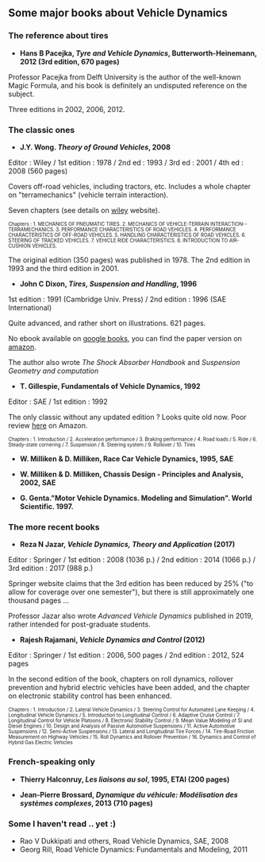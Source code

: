 ## Some major books about Vehicle Dynamics

### The reference about tires ###

* **Hans B Pacejka, _Tyre and Vehicle Dynamics_, Butterworth-Heinemann, 2012 (3rd edition, 670 pages)**

Professor Pacejka from Delft University is the author of the well-known Magic Formula, and his book is definitely an undisputed reference on the subject.

Three editions in 2002, 2006, 2012. 

### The classic ones ###

* **J.Y. Wong. _Theory of Ground Vehicles_, 2008**

Editor : Wiley / 1st edition : 1978 / 2nd ed : 1993 / 3rd ed : 2001 / 4th ed : 2008 (560 pages)

Covers off-road vehicles, including tractors, etc. Includes a whole chapter on "terramechanics" (vehicle terrain interaction).

Seven chapters (see details on [wiley](https://www.wiley.com/en-us/Theory+of+Ground+Vehicles%2C+4th+Edition-p-9780470170380) website).

<sub><sup> Chapters : 1. MECHANICS OF PNEUMATIC TIRES. 
  2. MECHANICS OF VEHICLE-TERRAIN INTERACTION--TERRAMECHANICS.
  3. PERFORMANCE CHARACTERISTICS OF ROAD VEHICLES.
  4. PERFORMANCE CHARACTERISTICS OF OFF-ROAD VEHICLES.
  5. HANDLING CHARACTERISTICS OF ROAD VEHICLES.
  6. STEERING OF TRACKED VEHICLES.
  7. VEHICLE RIDE CHARACTERISTICS.
  8. INTRODUCTION TO AIR-CUSHION VEHICLES.</sub></sup>
  
The original edition (350 pages) was published in 1978. The 2nd edition in 1993 and the third edition in 2001.


* **John C Dixon, _Tires, Suspension and Handling_, 1996**

1st edition : 1991 (Cambridge Univ. Press) / 2nd edition : 1996 (SAE International)

Quite advanced, and rather short on illustrations. 621 pages.
 
 No ebook available on [google books](https://books.google.fr/books?id=r6pTAAAAMAAJ), you can find the paper version on [amazon](https://www.amazon.fr/Tires-Suspension-Handling-John-Dixon/dp/1560918314).
 
 The author also wrote _The Shock Absorber Handbook_ and _Suspension Geometry and computation_

* **T. Gillespie, Fundamentals of Vehicle Dynamics, 1992**

Editor : SAE / 1st edition : 1992

The only classic without any updated edition ? Looks quite old now.
Poor review [here](https://www.amazon.com/gp/customer-reviews/R104E7C5XMGASH/ref=cm_cr_arp_d_viewpnt?ie=UTF8&ASIN=1560911999#R104E7C5XMGASH) on Amazon.

<sub><sup> Chapters : 1. Introduction / 2. Acceleration performance / 3. Braking performance / 4. Road loads / 5. Ride /  6. Steady-state cornering  / 7. Suspension /  8. Steering system /  9. Rollover /  10. Tires</sub></sup>

* **W. Milliken & D. Milliken, Race Car Vehicle Dynamics, 1995, SAE**

* **W. Milliken & D. Milliken, Chassis Design - Principles and Analysis, 2002, SAE**

* **G. Genta."Motor Vehicle Dynamics. Modeling and Simulation". World Scientific. 1997.**

### The more recent books ###

* **Reza N Jazar, _Vehicle Dynamics, Theory and Application_ (2017)**

Editor : Springer / 1st edition : 2008 (1036 p.) / 2nd edition : 2014 (1066 p.) / 3rd edition : 2017 (988 p.)

Springer website claims that the 3rd edition has been reduced by 25% ("to allow for coverage over one semester"), but there is still approximately one thousand pages ...

Professor Jazar also wrote _Advanced Vehicle Dynamics_ published in 2019, rather intended for post-graduate students.


* **Rajesh Rajamani, _Vehicle Dynamics and Control_ (2012)**

Editor : Springer / 1st edition : 2006, 500 pages / 2nd edition : 2012, 524 pages

In the second edition of the book, chapters on roll dynamics, rollover prevention and hybrid electric vehicles have been added, and the chapter on electronic stability control has been enhanced.

<sub><sup> Chapters : 1. Introduction / 2. Lateral Vehicle Dynamics  / 3. Steering Control for Automated Lane Keeping / 4. Longitudinal Vehicle Dynamics  / 5. Introduction to Longitudinal Control / 6. Adaptive Cruise Control / 7. Longitudinal Control for Vehicle Platoons / 8. Electronic Stability Control / 9. Mean Value Modeling of SI and Diesel Engines / 10. Design and Analysis of Passive Automotive Suspensions / 11. Active Automotive Suspensions / 12. Semi-Active Suspensions / 13. Lateral and Longitudinal Tire Forces / 14. Tire-Road Friction Measurement on Highway Vehicles / 15. Roll Dynamics and Rollover Prevention / 16. Dynamics and Control of Hybrid Gas Electric Vehicles</sub></sup>



### French-speaking only ###

* **Thierry Halconruy, _Les liaisons au sol_, 1995, ETAI (200 pages)**

* **Jean-Pierre Brossard, _Dynamique du véhicule: Modélisation des systèmes complexes_, 2013 (710 pages)**



### Some I haven't read .. yet :) ###

* Rao V Dukkipati and others, Road Vehicle Dynamics, SAE, 2008
* Georg Rill, Road Vehicle Dynamics: Fundamentals and Modeling, 2011 
